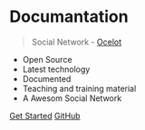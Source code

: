 # Documantation

> Social Network - [Ocelot](https://stage.ocelot.social/)

- Open Source
- Latest technology
- Documented
- Teaching and training material
- A Awesom Social Network

[Get Started](README.md)
[GitHub](https://github.com/Ocelot-Social-Community/ocelot-future)
